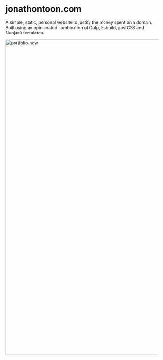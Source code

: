 # jonathontoon.com

A simple, static, personal website to justify the money spent on a domain. Built using an opinionated combination of Gulp, Esbuild, postCSS and Nunjuck templates.

<img width="1040" alt="portfolio-new" src="https://user-images.githubusercontent.com/1197942/182023606-4e30be76-565a-4f48-9c38-0fbc1e02d1de.png">

